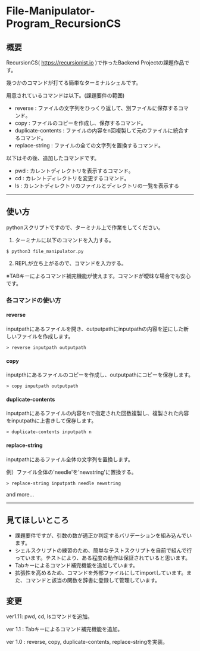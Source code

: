 # File-Manipulator-Program_RecursionCS

## 概要

RecursionCS( https://recursionist.io )で作ったBackend Projectの課題作品です。

幾つかのコマンドが打てる簡単なターミナルシェルです。

用意されているコマンドは以下。(課題要件の範囲)

- reverse : ファイルの文字列をひっくり返して、別ファイルに保存するコマンド。
- copy : ファイルのコピーを作成し、保存するコマンド。
- duplicate-contents : ファイルの内容をn回複製して元のファイルに統合するコマンド。
- replace-string : ファイルの全ての文字列を置換するコマンド。

以下はその後、追加したコマンドです。
- pwd : カレントディレクトリを表示するコマンド。
- cd : カレントディレクトリを変更するコマンド。
- ls : カレントディレクトリのファイルとディレクトリの一覧を表示する
  

--- 

## 使い方

pythonスクリプトですので、ターミナル上で作業をしてください。

1. ターミナルに以下のコマンドを入力する。

```shell
$ python3 file_manipulator.py
```

2. REPLが立ち上がるので、コマンドを入力する。

※TABキーによるコマンド補完機能が使えます。コマンドが曖昧な場合でも安心です。

### 各コマンドの使い方

#### reverse

inputpathにあるファイルを開き、outputpathにinputpathの内容を逆にした新しいファイルを作成します。

```plain
> reverse inputpath outputpath
```

#### copy

inputpthにあるファイルのコピーを作成し、outputpathにコピーを保存します。

```plain
> copy inputpath outputpath
```

#### duplicate-contents

inputpathにあるファイルの内容をnで指定された回数複製し、複製された内容をinputpathに上書きして保存します。

```plain
> duplicate-contents inputpath n
```

#### replace-string

inputpathにあるファイル全体の文字列を置換します。

例）ファイル全体の'needle'を'newstring'に置換する。

```plain
> replace-string inputpath needle newstring
```

and more...

--- 

## 見てほしいところ

- 課題要件ですが、引数の数が適正か判定するバリデーションを組み込んでいます。
- シェルスクリプトの練習のため、簡単なテストスクリプトを自前で組んで行っています。テストにより、ある程度の動作は保証されていると思います。
- Tabキーによるコマンド補完機能を追加しています。
- 拡張性を高めるため、コマンドを外部ファイルにしてimportしています。また、コマンドと該当の関数を辞書に登録して管理しています。

## 変更

ver1.11: pwd, cd, lsコマンドを追加。

ver 1.1 : Tabキーによるコマンド補完機能を追加。

ver 1.0 : reverse, copy, duplicate-contents, replace-stringを実装。